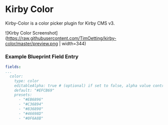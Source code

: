 # Kirby Color

Kirby-Color is a color picker plugin for Kirby CMS v3.

![Kirby Color Screenshot](https://raw.githubusercontent.com/TimOetting/kirby-color/master/preview.png | width=344)

### Example Blueprint Field Entry
```yaml
fields:
...
  color:
    type: color
    editableAlpha: true # (optional) if set to false, alpha value controls are not displayed
    default: "#EFCB69"
    presets:
      - "#EB6896"
      - "#C36894"
      - "#836890"
      - "#46698D"
      - "#0F6A8B"
```